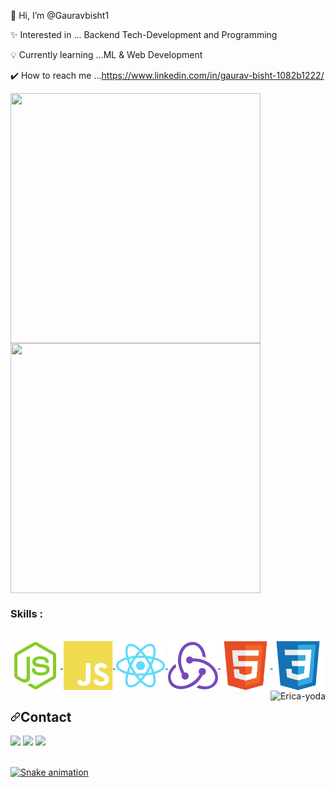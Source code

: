👋 Hi, I’m @Gauravbisht1

✨ Interested in ... Backend Tech-Development and Programming 

💡 Currently learning ...ML & Web Development

✔️ How to reach me ...https://www.linkedin.com/in/gaurav-bisht-1082b1222/

 <div dir="auto" >
 <img  height="400em" width="400em" align="center" src="https://github-readme-stats.vercel.app/api?username=gauravbisht1&show_icons=true&hide_border=true&&count_private=true&include_all_commits=true?username=gauravbisht1&amp;show_icons=true&amp;theme=dracula&amp;include_all_commits=true&amp;count_private=true&amp;hide=issues" style="max-width: 100%;">
  <img height="400em" width="400em"
align="center" src="https://github-readme-stats.vercel.app/api/top-langs?username=gauravbisht1&show_icons=true&theme=radical" style="max-width: 100%;">
  
</div>
 

### Skills :
<div dir="auto"><br>
   <a href="https://github.com/gauravbisht">
  <img height="80" align="center" alt="Erica-Ruby" width="80" src="https://raw.githubusercontent.com/devicons/devicon/master/icons/nodejs/nodejs-original.svg" style="max-width: 100%;">
              
  <img height="80" align="center" alt="Erica-Js" width="80" src="https://raw.githubusercontent.com/devicons/devicon/master/icons/javascript/javascript-plain.svg" style="max-width: 100%;">
              
  <img height="80" align="center" alt="Erica-React" width="80" src="https://raw.githubusercontent.com/devicons/devicon/master/icons/react/react-original.svg" style="max-width: 100%;">
              
  <img height="80" align="center" alt="Erica-Redux" width="80" src="https://raw.githubusercontent.com/devicons/devicon/master/icons/redux/redux-original.svg" style="max-width: 100%;">
              
  <img height="80" align="center" alt="Erica-HTML" width="80" src="https://raw.githubusercontent.com/devicons/devicon/master/icons/html5/html5-original.svg" style="max-width: 100%;">
              
  <img height="80" align="center" alt="Erica-CSS" width="80" src="https://raw.githubusercontent.com/devicons/devicon/master/icons/css3/css3-original.svg" style="max-width: 100%;">
  <img align="right" height="180em" alt="Erica-yoda" src="https://camo.githubusercontent.com/3e2117f8e7f11eeb55c8f71b9f8e39d7e7767cde7255482915fb9c0df3998083/68747470733a2f2f6d656469612e67697068792e636f6d2f6d656469612f6c343451717a36674f364a6956563370752f67697068792e676966" data-canonical-src="https://media.giphy.com/media/l44Qqz6gO6JiVV3pu/giphy.gif" style="max-width: 100%;">
</div>

<h2 dir="auto"><a id="user-content-contact" class="anchor" aria-hidden="true" href="#contact"><svg class="octicon octicon-link" viewBox="0 0 16 16" version="1.1" width="16" height="16" aria-hidden="true"><path fill-rule="evenodd" d="M7.775 3.275a.75.75 0 001.06 1.06l1.25-1.25a2 2 0 112.83 2.83l-2.5 2.5a2 2 0 01-2.83 0 .75.75 0 00-1.06 1.06 3.5 3.5 0 004.95 0l2.5-2.5a3.5 3.5 0 00-4.95-4.95l-1.25 1.25zm-4.69 9.64a2 2 0 010-2.83l2.5-2.5a2 2 0 012.83 0 .75.75 0 001.06-1.06 3.5 3.5 0 00-4.95 0l-2.5 2.5a3.5 3.5 0 004.95 4.95l1.25-1.25a.75.75 0 00-1.06-1.06l-1.25 1.25a2 2 0 01-2.83 0z"></path></svg></a>Contact</h2>
<div dir="auto"><a href="https://github.com/gauravbisht1"> 
  </a><a href="https://www.linkedin.com/in/gaurav-bisht-1082b1222/" rel="nofollow"><img src="https://camo.githubusercontent.com/c00f87aeebbec37f3ee0857cc4c20b21fefde8a96caf4744383ebfe44a47fe3f/68747470733a2f2f696d672e736869656c64732e696f2f62616467652f2d4c696e6b6564496e2d2532333030373742353f7374796c653d666f722d7468652d6261646765266c6f676f3d6c696e6b6564696e266c6f676f436f6c6f723d7768697465" data-canonical-src="https://img.shields.io/badge/-LinkedIn-%230077B5?style=for-the-badge&amp;logo=linkedin&amp;logoColor=white" style="max-width: 100%;"></a> 
  <a href="https://instagram.com/just.gaurav_" rel="nofollow"><img src="https://camo.githubusercontent.com/acaa286597b43c96dc02b69b90de15a65c52063e31835b763a061cc815f64bac/68747470733a2f2f696d672e736869656c64732e696f2f62616467652f2d496e7374616772616d2d2532334534343035463f7374796c653d666f722d7468652d6261646765266c6f676f3d696e7374616772616d266c6f676f436f6c6f723d7768697465" data-canonical-src="https://img.shields.io/badge/-Instagram-%23E4405F?style=for-the-badge&amp;logo=instagram&amp;logoColor=white" style="max-width: 100%;"></a>
 <a href="mailto: cotabhay@gmail.com"><img src="https://camo.githubusercontent.com/927d6b3961fa048ff7303daf291cb5869dfa25018997cf8c1373c2f6a85b1458/68747470733a2f2f696d672e736869656c64732e696f2f62616467652f2d476d61696c2d2532333333333f7374796c653d666f722d7468652d6261646765266c6f676f3d676d61696c266c6f676f436f6c6f723d7768697465" data-canonical-src="https://img.shields.io/badge/-Gmail-%23333?style=for-the-badge&amp;logo=gmail&amp;logoColor=white" style="max-width: 100%;"></a>
 <br>
<br>
<p dir="auto"><a target="_blank" rel="noopener noreferrer" href="https://github.com/gauravbisht1/gauravbisht1/blob/output/github-contribution-grid-snake.svg"><img src="https://github.com/gauravbisht1/gauravbisht1/raw/output/github-contribution-grid-snake.svg" alt="Snake animation" style="max-width: 100%;"></a></p>
</div>
</article>
 <br>
<br>

</div>
